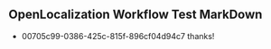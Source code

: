## OpenLocalization Workflow Test MarkDown
* 00705c99-0386-425c-815f-896cf04d94c7 thanks!

<!--HONumber=Jul16_HO2-->


